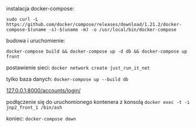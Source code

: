 instalacja docker-compose:

```sudo curl -L https://github.com/docker/compose/releases/download/1.21.2/docker-compose-$(uname -s)-$(uname -m) -o /usr/local/bin/docker-compose```

budowa i uruchomienie:

```docker-compose build && docker-compose up -d db && docker-compose up front```

postawienie sieci:
```docker network create just_run_it_net```

tylko baza danych:
```docker-compose up --build db```

[127.0.0.1:8000/accounts/login/](127.0.0.1:8000/accounts/login/)

podłączenie się do uruchomionego kontenera z konsolą
```docker exec -t -i jnp2_front_1 /bin/ash```

koniec:
```docker-compose down```